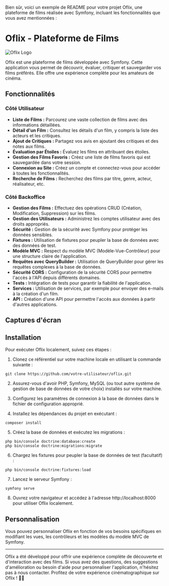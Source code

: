 Bien sûr, voici un exemple de README pour votre projet Oflix, une plateforme de films réalisée avec Symfony, incluant les fonctionnalités que vous avez mentionnées :

# Oflix - Plateforme de Films

![Oflix Logo](https://votre-url-de-logo.com)

Oflix est une plateforme de films développée avec Symfony. Cette application vous permet de découvrir, évaluer, critiquer et sauvegarder vos films préférés. Elle offre une expérience complète pour les amateurs de cinéma.

## Fonctionnalités

### Côté Utilisateur

- **Liste de Films :** Parcourez une vaste collection de films avec des informations détaillées.
- **Détail d'un Film :** Consultez les détails d'un film, y compris la liste des acteurs et les critiques.
- **Ajout de Critiques :** Partagez vos avis en ajoutant des critiques et des notes aux films.
- **Évaluation par Étoiles :** Évaluez les films en attribuant des étoiles.
- **Gestion des Films Favoris :** Créez une liste de films favoris qui est sauvegardée dans votre session.
- **Connexion au Site :** Créez un compte et connectez-vous pour accéder à toutes les fonctionnalités.
- **Recherche de Films :** Recherchez des films par titre, genre, acteur, réalisateur, etc.

### Côté Backoffice

- **Gestion des Films :** Effectuez des opérations CRUD (Création, Modification, Suppression) sur les films.
- **Gestion des Utilisateurs :** Administrez les comptes utilisateur avec des droits appropriés.
- **Sécurité :** Gestion de la sécurité avec Symfony pour protéger les données sensibles.
- **Fixtures :** Utilisation de fixtures pour peupler la base de données avec des données de test.
- **Modèle MVC :** Respect du modèle MVC (Modèle-Vue-Contrôleur) pour une structure claire de l'application.
- **Requêtes avec QueryBuilder :** Utilisation de QueryBuilder pour gérer les requêtes complexes à la base de données.
- **Sécurité CORS :** Configuration de la sécurité CORS pour permettre l'accès à l'API depuis différents domaines.
- **Tests :** Intégration de tests pour garantir la fiabilité de l'application.
- **Services :** Utilisation de services, par exemple pour envoyer des e-mails à la création d'un film.
- **API :** Création d'une API pour permettre l'accès aux données à partir d'autres applications.

## Captures d'écran



## Installation

Pour exécuter Oflix localement, suivez ces étapes :

1. Clonez ce référentiel sur votre machine locale en utilisant la commande suivante :

```
git clone https://github.com/votre-utilisateur/oflix.git
```

2. Assurez-vous d'avoir PHP, Symfony, MySQL (ou tout autre système de gestion de base de données de votre choix) installés sur votre machine.

3. Configurez les paramètres de connexion à la base de données dans le fichier de configuration approprié.

4. Installez les dépendances du projet en exécutant :

```
composer install
```

5. Créez la base de données et exécutez les migrations :

```
php bin/console doctrine:database:create
php bin/console doctrine:migrations:migrate
```

6. Chargez les fixtures pour peupler la base de données de test (facultatif) :

```
php bin/console doctrine:fixtures:load
```

7. Lancez le serveur Symfony :

```
symfony serve
```

8. Ouvrez votre navigateur et accédez à l'adresse http://localhost:8000 pour utiliser Oflix localement.





## Personnalisation

Vous pouvez personnaliser Oflix en fonction de vos besoins spécifiques en modifiant les vues, les contrôleurs et les modèles du modèle MVC de Symfony.


---

Oflix a été développé pour offrir une expérience complète de découverte et d'interaction avec des films. Si vous avez des questions, des suggestions d'amélioration ou besoin d'aide pour personnaliser l'application, n'hésitez pas à nous contacter. Profitez de votre expérience cinématographique sur Oflix ! 🎥🍿
